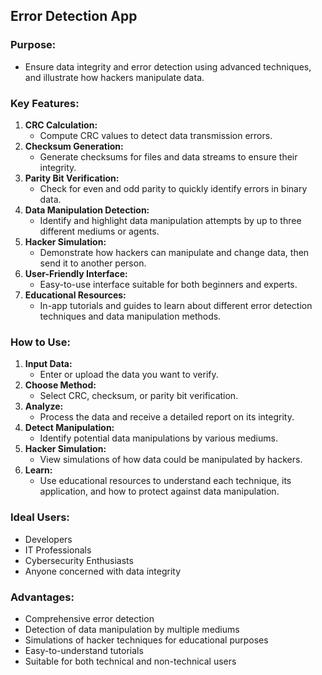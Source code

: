 ## Error Detection App

### Purpose: 
- Ensure data integrity and error detection using advanced techniques, and illustrate how hackers manipulate data.

### **Key Features:**
1. **CRC Calculation:**
   - Compute CRC values to detect data transmission errors.
2. **Checksum Generation:**
   - Generate checksums for files and data streams to ensure their integrity.
3. **Parity Bit Verification:**
   - Check for even and odd parity to quickly identify errors in binary data.
4. **Data Manipulation Detection:**
   - Identify and highlight data manipulation attempts by up to three different mediums or agents.
5. **Hacker Simulation:**
   - Demonstrate how hackers can manipulate and change data, then send it to another person.
6. **User-Friendly Interface:**
   - Easy-to-use interface suitable for both beginners and experts.
7. **Educational Resources:**
   - In-app tutorials and guides to learn about different error detection techniques and data manipulation methods.

### **How to Use:**
1. **Input Data:**
   - Enter or upload the data you want to verify.
2. **Choose Method:**
   - Select CRC, checksum, or parity bit verification.
3. **Analyze:**
   - Process the data and receive a detailed report on its integrity.
4. **Detect Manipulation:**
   - Identify potential data manipulations by various mediums.
5. **Hacker Simulation:**
   - View simulations of how data could be manipulated by hackers.
6. **Learn:**
   - Use educational resources to understand each technique, its application, and how to protect against data manipulation.

### **Ideal Users:**
- Developers
- IT Professionals
- Cybersecurity Enthusiasts
- Anyone concerned with data integrity

### **Advantages:**
- Comprehensive error detection
- Detection of data manipulation by multiple mediums
- Simulations of hacker techniques for educational purposes
- Easy-to-understand tutorials
- Suitable for both technical and non-technical users
